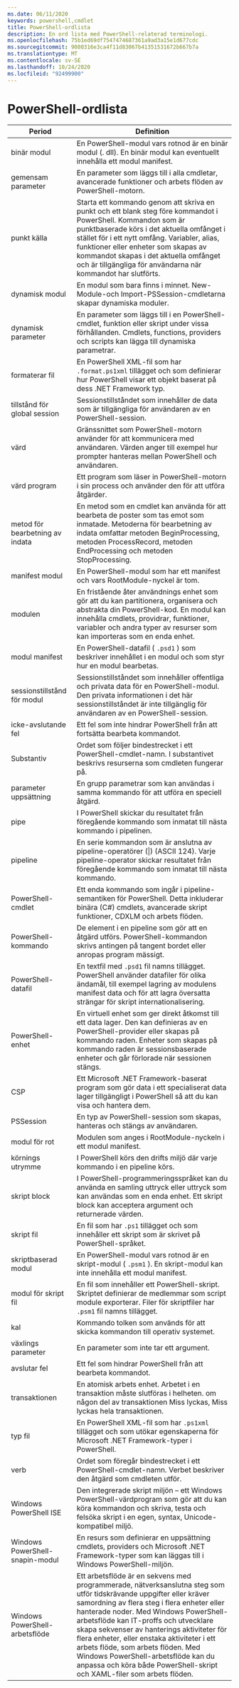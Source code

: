 ```yaml
---
ms.date: 06/11/2020
keywords: powershell,cmdlet
title: PowerShell-ordlista
description: En ord lista med PowerShell-relaterad terminologi.
ms.openlocfilehash: 75b1ed69df7547474687361a9ad3a15e1d677cdc
ms.sourcegitcommit: 9080316e3ca4f11d83067b41351531672b667b7a
ms.translationtype: MT
ms.contentlocale: sv-SE
ms.lasthandoff: 10/24/2020
ms.locfileid: "92499900"
---
```

# <a name="powershell-glossary"></a>PowerShell-ordlista

|            Period             | Definition |
| --------------------------- | ---------- |
| binär modul               | En PowerShell-modul vars rotnod är en binär modul (. dll). En binär modul kan eventuellt innehålla ett modul manifest. |
| gemensam parameter            | En parameter som läggs till i alla cmdletar, avancerade funktioner och arbets flöden av PowerShell-motorn. |
| punkt källa                  | Starta ett kommando genom att skriva en punkt och ett blank steg före kommandot i PowerShell. Kommandon som är punktbaserade körs i det aktuella omfånget i stället för i ett nytt omfång. Variabler, alias, funktioner eller enheter som skapas av kommandot skapas i det aktuella omfånget och är tillgängliga för användarna när kommandot har slutförts. |
| dynamisk modul              | En modul som bara finns i minnet. New-Module-och Import-PSSession-cmdletarna skapar dynamiska moduler. |
| dynamisk parameter           | En parameter som läggs till i en PowerShell-cmdlet, funktion eller skript under vissa förhållanden. Cmdlets, functions, providers och scripts kan lägga till dynamiska parametrar. |
| formaterar fil             | En PowerShell XML-fil som har `.format.ps1xml` tillägget och som definierar hur PowerShell visar ett objekt baserat på dess .NET Framework typ. |
| tillstånd för global session        | Sessionstillståndet som innehåller de data som är tillgängliga för användaren av en PowerShell-session. |
| värd                        | Gränssnittet som PowerShell-motorn använder för att kommunicera med användaren. Värden anger till exempel hur prompter hanteras mellan PowerShell och användaren. |
| värd program            | Ett program som läser in PowerShell-motorn i sin process och använder den för att utföra åtgärder. |
| metod för bearbetning av indata     | En metod som en cmdlet kan använda för att bearbeta de poster som tas emot som inmatade. Metoderna för bearbetning av indata omfattar metoden BeginProcessing, metoden ProcessRecord, metoden EndProcessing och metoden StopProcessing. |
| manifest modul             | En PowerShell-modul som har ett manifest och vars RootModule-nyckel är tom. |
| modulen                      | En fristående åter användnings enhet som gör att du kan partitionera, organisera och abstrakta din PowerShell-kod. En modul kan innehålla cmdlets, providrar, funktioner, variabler och andra typer av resurser som kan importeras som en enda enhet. |
| modul manifest             | En PowerShell-datafil ( `.psd1` ) som beskriver innehållet i en modul och som styr hur en modul bearbetas. |
| sessionstillstånd för modul        | Sessionstillståndet som innehåller offentliga och privata data för en PowerShell-modul. Den privata informationen i det här sessionstillståndet är inte tillgänglig för användaren av en PowerShell-session. |
| icke-avslutande fel       | Ett fel som inte hindrar PowerShell från att fortsätta bearbeta kommandot. |
| Substantiv                        | Ordet som följer bindestrecket i ett PowerShell-cmdlet-namn. I substantivet beskrivs resurserna som cmdleten fungerar på. |
| parameter uppsättning               | En grupp parametrar som kan användas i samma kommando för att utföra en speciell åtgärd. |
| pipe                        | I PowerShell skickar du resultatet från föregående kommando som inmatat till nästa kommando i pipelinen. |
| pipeline                    | En serie kommandon som är anslutna av pipeline-operatörer (&#124;) (ASCII 124). Varje pipeline-operator skickar resultatet från föregående kommando som inmatat till nästa kommando. |
| PowerShell-cmdlet           | Ett enda kommando som ingår i pipeline-semantiken för PowerShell. Detta inkluderar binära (C#) cmdlets, avancerade skript funktioner, CDXLM och arbets flöden. |
| PowerShell-kommando          | De element i en pipeline som gör att en åtgärd utförs. PowerShell-kommandon skrivs antingen på tangent bordet eller anropas program mässigt. |
| PowerShell-datafil        | En textfil med `.psd1` fil namns tillägget. PowerShell använder datafiler för olika ändamål, till exempel lagring av modulens manifest data och för att lagra översatta strängar för skript internationalisering. |
| PowerShell-enhet            | En virtuell enhet som ger direkt åtkomst till ett data lager. Den kan definieras av en PowerShell-provider eller skapas på kommando raden. Enheter som skapas på kommando raden är sessionsbaserade enheter och går förlorade när sessionen stängs. |
| CSP                    | Ett Microsoft .NET Framework-baserat program som gör data i ett specialiserat data lager tillgängligt i PowerShell så att du kan visa och hantera dem. |
| PSSession                   | En typ av PowerShell-session som skapas, hanteras och stängs av användaren. |
| modul för rot                 | Modulen som anges i RootModule-nyckeln i ett modul manifest. |
| körnings utrymme                    | I PowerShell körs den drifts miljö där varje kommando i en pipeline körs. |
| skript block                | I PowerShell-programmeringsspråket kan du använda en samling uttryck eller uttryck som kan användas som en enda enhet. Ett skript block kan acceptera argument och returnerade värden. |
| skript fil                 | En fil som har `.ps1` tillägget och som innehåller ett skript som är skrivet på PowerShell-språket. |
| skriptbaserad modul               | En PowerShell-modul vars rotnod är en skript-modul ( `.psm1` ). En skript-modul kan inte innehålla ett modul manifest. |
| modul för skript fil          | En fil som innehåller ett PowerShell-skript. Skriptet definierar de medlemmar som script module exporterar. Filer för skriptfiler har `.psm1` fil namns tillägget. |
| kal                       | Kommando tolken som används för att skicka kommandon till operativ systemet. |
| växlings parameter            | En parameter som inte tar ett argument. |
| avslutar fel           | Ett fel som hindrar PowerShell från att bearbeta kommandot. |
| transaktionen                 | En atomisk arbets enhet. Arbetet i en transaktion måste slutföras i helheten. om någon del av transaktionen Miss lyckas, Miss lyckas hela transaktionen. |
| typ fil                  | En PowerShell XML-fil som har `.ps1xml` tillägget och som utökar egenskaperna för Microsoft .NET Framework-typer i PowerShell. |
| verb                        | Ordet som föregår bindestrecket i ett PowerShell-cmdlet-namn. Verbet beskriver den åtgärd som cmdleten utför. |
| Windows PowerShell ISE      | Den integrerade skript miljön – ett Windows PowerShell-värdprogram som gör att du kan köra kommandon och skriva, testa och felsöka skript i en egen, syntax, Unicode-kompatibel miljö. |
| Windows PowerShell-snapin-modul  | En resurs som definierar en uppsättning cmdlets, providers och Microsoft .NET Framework-typer som kan läggas till i Windows PowerShell-miljön. |
| Windows PowerShell-arbetsflöde | Ett arbetsflöde är en sekvens med programmerade, nätverksanslutna steg som utför tidskrävande uppgifter eller kräver samordning av flera steg i flera enheter eller hanterade noder. Med Windows PowerShell-arbetsflöde kan IT-proffs och utvecklare skapa sekvenser av hanterings aktiviteter för flera enheter, eller enstaka aktiviteter i ett arbets flöde, som arbets flöden. Med Windows PowerShell-arbetsflöde kan du anpassa och köra både PowerShell-skript och XAML-filer som arbets flöden. |
